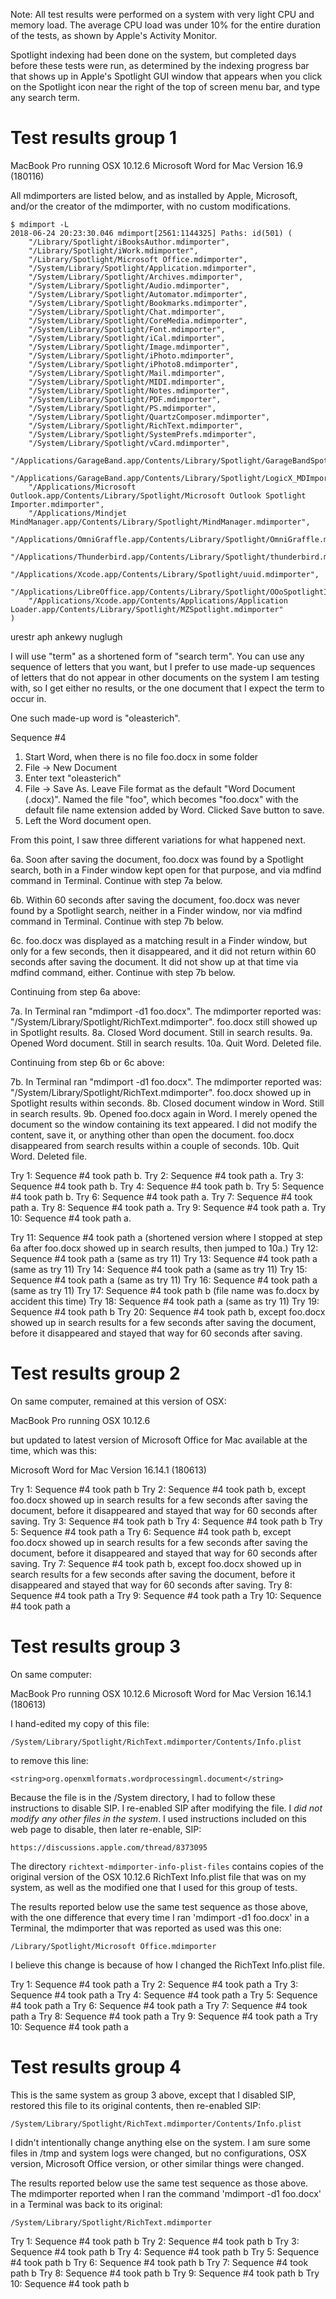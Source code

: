 Note: All test results were performed on a system with very light CPU
and memory load.  The average CPU load was under 10% for the entire
duration of the tests, as shown by Apple's Activity Monitor.

Spotlight indexing had been done on the system, but completed days
before these tests were run, as determined by the indexing progress
bar that shows up in Apple's Spotlight GUI window that appears when
you click on the Spotlight icon near the right of the top of screen
menu bar, and type any search term.


# Test results group 1

MacBook Pro running OSX 10.12.6
Microsoft Word for Mac Version 16.9 (180116)

All mdimporters are listed below, and as installed by Apple,
Microsoft, and/or the creator of the mdimporter, with no custom
modifications.

```
$ mdimport -L
2018-06-24 20:23:30.046 mdimport[2561:1144325] Paths: id(501) (
    "/Library/Spotlight/iBooksAuthor.mdimporter",
    "/Library/Spotlight/iWork.mdimporter",
    "/Library/Spotlight/Microsoft Office.mdimporter",
    "/System/Library/Spotlight/Application.mdimporter",
    "/System/Library/Spotlight/Archives.mdimporter",
    "/System/Library/Spotlight/Audio.mdimporter",
    "/System/Library/Spotlight/Automator.mdimporter",
    "/System/Library/Spotlight/Bookmarks.mdimporter",
    "/System/Library/Spotlight/Chat.mdimporter",
    "/System/Library/Spotlight/CoreMedia.mdimporter",
    "/System/Library/Spotlight/Font.mdimporter",
    "/System/Library/Spotlight/iCal.mdimporter",
    "/System/Library/Spotlight/Image.mdimporter",
    "/System/Library/Spotlight/iPhoto.mdimporter",
    "/System/Library/Spotlight/iPhoto8.mdimporter",
    "/System/Library/Spotlight/Mail.mdimporter",
    "/System/Library/Spotlight/MIDI.mdimporter",
    "/System/Library/Spotlight/Notes.mdimporter",
    "/System/Library/Spotlight/PDF.mdimporter",
    "/System/Library/Spotlight/PS.mdimporter",
    "/System/Library/Spotlight/QuartzComposer.mdimporter",
    "/System/Library/Spotlight/RichText.mdimporter",
    "/System/Library/Spotlight/SystemPrefs.mdimporter",
    "/System/Library/Spotlight/vCard.mdimporter",
    "/Applications/GarageBand.app/Contents/Library/Spotlight/GarageBandSpotlightImporter.mdimporter",
    "/Applications/GarageBand.app/Contents/Library/Spotlight/LogicX_MDImport.mdimporter",
    "/Applications/Microsoft Outlook.app/Contents/Library/Spotlight/Microsoft Outlook Spotlight Importer.mdimporter",
    "/Applications/Mindjet MindManager.app/Contents/Library/Spotlight/MindManager.mdimporter",
    "/Applications/OmniGraffle.app/Contents/Library/Spotlight/OmniGraffle.mdimporter",
    "/Applications/Thunderbird.app/Contents/Library/Spotlight/thunderbird.mdimporter",
    "/Applications/Xcode.app/Contents/Library/Spotlight/uuid.mdimporter",
    "/Applications/LibreOffice.app/Contents/Library/Spotlight/OOoSpotlightImporter.mdimporter",
    "/Applications/Xcode.app/Contents/Applications/Application Loader.app/Contents/Library/Spotlight/MZSpotlight.mdimporter"
)
```

urestr aph
ankewy nuglugh

I will use "term" as a shortened form of "search term".  You can use
any sequence of letters that you want, but I prefer to use made-up
sequences of letters that do not appear in other documents on the
system I am testing with, so I get either no results, or the one
document that I expect the term to occur in.

One such made-up word is "oleasterich".


Sequence #4

1. Start Word, when there is no file foo.docx in some folder
2. File -> New Document
3. Enter text "oleasterich"
4. File -> Save As.  Leave File format as the default "Word Document
   (.docx)".  Named the file "foo", which becomes "foo.docx" with the
   default file name extension added by Word.  Clicked Save button to
   save.
5. Left the Word document open.

From this point, I saw three different variations for what happened
next.

6a. Soon after saving the document, foo.docx was found by a Spotlight
    search, both in a Finder window kept open for that purpose, and
    via mdfind command in Terminal.  Continue with step 7a below.

6b. Within 60 seconds after saving the document, foo.docx was never
    found by a Spotlight search, neither in a Finder window, nor via
    mdfind command in Terminal.  Continue with step 7b below.

6c. foo.docx was displayed as a matching result in a Finder window,
    but only for a few seconds, then it disappeared, and it did not
    return within 60 seconds after saving the document.  It did not
    show up at that time via mdfind command, either.  Continue with
    step 7b below.

Continuing from step 6a above:

7a. In Terminal ran "mdimport -d1 foo.docx".  The mdimporter reported
    was: "/System/Library/Spotlight/RichText.mdimporter".  foo.docx
    still showed up in Spotlight results.
8a. Closed Word document.  Still in search results.
9a. Opened Word document.  Still in search results.
10a.  Quit Word.  Deleted file.

Continuing from step 6b or 6c above:

7b. In Terminal ran "mdimport -d1 foo.docx".  The mdimporter reported
    was: "/System/Library/Spotlight/RichText.mdimporter".  foo.docx
    showed up in Spotlight results within seconds.
8b. Closed document window in Word.  Still in search results.
9b. Opened foo.docx again in Word.  I merely opened the document so
    the window containing its text appeared.  I did not modify the
    content, save it, or anything other than open the document.
    foo.docx disappeared from search results within a couple of
    seconds.
10b.  Quit Word.  Deleted file.

Try  1: Sequence #4 took path b.
Try  2: Sequence #4 took path a.
Try  3: Sequence #4 took path b.
Try  4: Sequence #4 took path b.
Try  5: Sequence #4 took path b.
Try  6: Sequence #4 took path a.
Try  7: Sequence #4 took path a.
Try  8: Sequence #4 took path a.
Try  9: Sequence #4 took path a.
Try 10: Sequence #4 took path a.

Try 11: Sequence #4 took path a (shortened version where I stopped at step 6a after foo.docx showed up in search results, then jumped to 10a.)
Try 12: Sequence #4 took path a (same as try 11)
Try 13: Sequence #4 took path a (same as try 11)
Try 14: Sequence #4 took path a (same as try 11)
Try 15: Sequence #4 took path a (same as try 11)
Try 16: Sequence #4 took path a (same as try 11)
Try 17: Sequence #4 took path b (file name was fo.docx by accident this time)
Try 18: Sequence #4 took path a (same as try 11)
Try 19: Sequence #4 took path b
Try 20: Sequence #4 took path b, except foo.docx showed up in search results for a few seconds after saving the document, before it disappeared and stayed that way for 60 seconds after saving.


# Test results group 2

On same computer, remained at this version of OSX:

MacBook Pro running OSX 10.12.6

but updated to latest version of Microsoft Office for Mac available at
the time, which was this:

Microsoft Word for Mac Version 16.14.1 (180613)

Try  1: Sequence #4 took path b
Try  2: Sequence #4 took path b, except foo.docx showed up in search results for a few seconds after saving the document, before it disappeared and stayed that way for 60 seconds after saving.
Try  3: Sequence #4 took path b
Try  4: Sequence #4 took path b
Try  5: Sequence #4 took path a
Try  6: Sequence #4 took path b, except foo.docx showed up in search results for a few seconds after saving the document, before it disappeared and stayed that way for 60 seconds after saving.
Try  7: Sequence #4 took path b, except foo.docx showed up in search results for a few seconds after saving the document, before it disappeared and stayed that way for 60 seconds after saving.
Try  8: Sequence #4 took path a
Try  9: Sequence #4 took path a
Try 10: Sequence #4 took path a


# Test results group 3

On same computer:

MacBook Pro running OSX 10.12.6
Microsoft Word for Mac Version 16.14.1 (180613)

I hand-edited my copy of this file:

    /System/Library/Spotlight/RichText.mdimporter/Contents/Info.plist

to remove this line:

    <string>org.openxmlformats.wordprocessingml.document</string>

Because the file is in the /System directory, I had to follow these
instructions to disable SIP.  I re-enabled SIP after modifying the
file.  I _did not modify any other files in the system_.  I used
instructions included on this web page to disable, then later
re-enable, SIP:

    https://discussions.apple.com/thread/8373095

The directory `richtext-mdimporter-info-plist-files` contains copies
of the original version of the OSX 10.12.6 RichText Info.plist file
that was on my system, as well as the modified one that I used for
this group of tests.

The results reported below use the same test sequence as those above,
with the one difference that every time I ran 'mdimport -d1 foo.docx'
in a Terminal, the mdimporter that was reported as used was this one:

    /Library/Spotlight/Microsoft Office.mdimporter

I believe this change is because of how I changed the RichText
Info.plist file.

Try  1: Sequence #4 took path a
Try  2: Sequence #4 took path a
Try  3: Sequence #4 took path a
Try  4: Sequence #4 took path a
Try  5: Sequence #4 took path a
Try  6: Sequence #4 took path a
Try  7: Sequence #4 took path a
Try  8: Sequence #4 took path a
Try  9: Sequence #4 took path a
Try 10: Sequence #4 took path a


# Test results group 4

This is the same system as group 3 above, except that I disabled SIP,
restored this file to its original contents, then re-enabled SIP:

    /System/Library/Spotlight/RichText.mdimporter/Contents/Info.plist

I didn't intentionally change anything else on the system.  I am sure
some files in /tmp and system logs were changed, but no
configurations, OSX version, Microsoft Office version, or other
similar things were changed.

The results reported below use the same test sequence as those above.
The mdimporter reported when I ran the command 'mdimport -d1 foo.docx'
in a Terminal was back to its original:

    /System/Library/Spotlight/RichText.mdimporter

Try  1: Sequence #4 took path b
Try  2: Sequence #4 took path b
Try  3: Sequence #4 took path b
Try  4: Sequence #4 took path b
Try  5: Sequence #4 took path b
Try  6: Sequence #4 took path b
Try  7: Sequence #4 took path b
Try  8: Sequence #4 took path b
Try  9: Sequence #4 took path b
Try 10: Sequence #4 took path b
